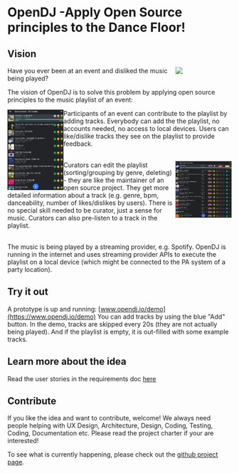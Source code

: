 # OpenDJ -Apply Open Source principles to the Dance Floor! 

## Vision
<img src="opendj/opendj-docs/docs/img/Logo_OpenDJ_256.png" width="25%" align="right">
Have you ever been at an event and disliked the music being played?  

The vision of OpenDJ is to solve this problem by applying open source principles to the music playlist of an event:  

<img src="docs/img/OpenDJExampleViewUser.png" width="25%" align="left"> 
Participants of an event can contribute to the playlist by adding tracks. Everybody can add the the playlist, no accounts needed, no access to local devices. Users can like/dislike  tracks they see on the playlist to provide feedback.  
<br/><br/>

<img src="docs/img/OpenDJExampleViewCurator.png" width="25%" align="right"> Curators can edit the playlist (sorting/grouping by genre, deleting) - they are like the maintainer of an open source project. They get more detailed information about a track (e.g. genre, bpm, danceability, number of likes/dislikes by users). There is no special skill needed to be curator, just a sense for music. Curators can also pre-listen to a track in the playlist.
<br/><br/>

The music is being played by a streaming provider, e.g. Spotify. OpenDJ is running in the internet and uses streaming provider APIs to execute the playlist on a local device (which might be connected to the PA system of a party location).  

## Try it out
A prototype is up and running: [www.opendj.io/demo](https://www.opendj.io/demo)
You can add tracks by using the blue "Add" button.
In the demo, tracks are skipped every 20s (they are not actually being played). And if the playlist is empty, it is out-filled with some example tracks.  

## Learn more about the idea
Read the user stories in the requirements doc [here](docs/10requirements/100requirements.md)

## Contribute
If you like the idea and want to contribute, welcome! We always need people helping with UX Design, Architecture, Design, Coding, Testing, Coding, Documentation etc.  Please read the project charter if your are interested! 

To see what is currently happening, please check out the [github project page](https://github.com/opendj/opendj/projects?query=is%3Aopen+sort%3Acreated-asc). 
